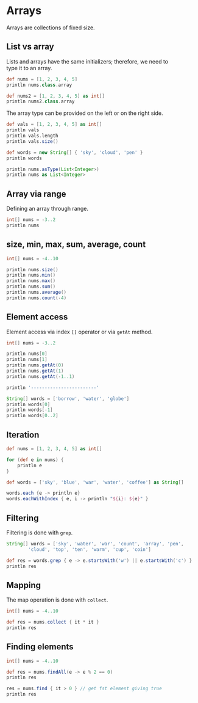 # Arrays 

Arrays are collections of fixed size.  

## List vs array

Lists and arrays have the same initializers; therefore, we need to  
type it to an array.  

```groovy
def nums = [1, 2, 3, 4, 5]
println nums.class.array

def nums2 = [1, 2, 3, 4, 5] as int[]
println nums2.class.array
```

The array type can be provided on the left or on the right side.  

```groovy
def vals = [1, 2, 3, 4, 5] as int[]
println vals
println vals.length
println vals.size()

def words = new String[] { 'sky', 'cloud', 'pen' }
println words
```

```groovy
println nums.asType(List<Integer>)
println nums as List<Integer>
```

## Array via range

Defining an array through range.  

```groovy
int[] nums = -3..2
println nums
```

## size, min, max, sum, average, count

```groovy
int[] nums = -4..10

println nums.size()
println nums.min()
println nums.max()
println nums.sum()
println nums.average()
println nums.count(-4)
```

## Element access

Element access via index `[]` operator or via `getAt` method.  

```groovy
int[] nums = -3..2

println nums[0]
println nums[1]
println nums.getAt(0)
println nums.getAt(1)
println nums.getAt(-1..1)

println '------------------------'

String[] words = ['borrow', 'water', 'globe']
println words[0]
println words[-1]
println words[0..2]
```

## Iteration

```groovy
def nums = [1, 2, 3, 4, 5] as int[]

for (def e in nums) {
    println e
}

def words = ['sky', 'blue', 'war', 'water', 'coffee'] as String[]

words.each {e -> println e}
words.eachWithIndex { e, i -> println "${i}: ${e}" }
```

## Filtering

Filtering is done with `grep`.  

```groovy
String[] words = ['sky', 'water', 'war', 'count', 'array', 'pen',
        'cloud', 'top', 'ten', 'warm', 'cup', 'coin']

def res = words.grep { e -> e.startsWith('w') || e.startsWith('c') }
println res
```

## Mapping

The map operation is done with `collect`.  

```groovy
int[] nums = -4..10

def res = nums.collect { it * it } 
println res
```

## Finding elements

```groovy
int[] nums = -4..10

def res = nums.findAll(e -> e % 2 == 0)
println res

res = nums.find { it > 0 } // get fst element giving true
println res
```


